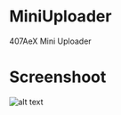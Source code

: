 # MiniUploader
407AeX Mini Uploader
# Screenshoot
![alt text](https://i.ibb.co/LzmNz8z/IMG-20190623-212814.jpg)

